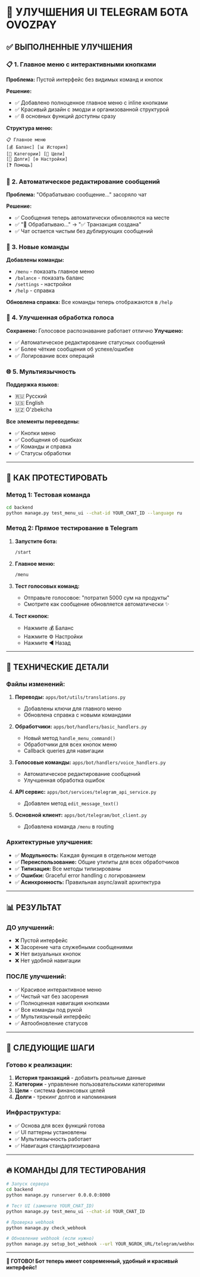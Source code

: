 # 🎯 УЛУЧШЕНИЯ UI TELEGRAM БОТА OVOZPAY

## ✅ **ВЫПОЛНЕННЫЕ УЛУЧШЕНИЯ**

### 📋 **1. Главное меню с интерактивными кнопками**

**Проблема:** Пустой интерфейс без видимых команд и кнопок

**Решение:**
- ✅ Добавлено полноценное главное меню с inline кнопками
- ✅ Красивый дизайн с эмодзи и организованной структурой  
- ✅ 8 основных функций доступны сразу

**Структура меню:**
```
📋 Главное меню
[💰 Баланс] [📊 История]
[📂 Категории] [🎯 Цели]  
[💸 Долги] [⚙️ Настройки]
[❓ Помощь]
```

### 🔄 **2. Автоматическое редактирование сообщений**

**Проблема:** "Обрабатываю сообщение..." засоряло чат

**Решение:**
- ✅ Сообщения теперь автоматически обновляются на месте
- ✅ "🎤 Обрабатываю..." → "✅ Транзакция создана"
- ✅ Чат остается чистым без дублирующих сообщений

### 📱 **3. Новые команды**

**Добавлены команды:**
- `/menu` - показать главное меню
- `/balance` - показать баланс  
- `/settings` - настройки
- `/help` - справка

**Обновлена справка:** Все команды теперь отображаются в `/help`

### 🎤 **4. Улучшенная обработка голоса**

**Сохранено:** Голосовое распознавание работает отлично
**Улучшено:**
- ✅ Автоматическое редактирование статусных сообщений
- ✅ Более чёткие сообщения об успехе/ошибке
- ✅ Логирование всех операций

### 🌐 **5. Мультиязычность**

**Поддержка языков:**
- 🇷🇺 Русский
- 🇺🇸 English  
- 🇺🇿 O'zbekcha

**Все элементы переведены:**
- ✅ Кнопки меню
- ✅ Сообщения об ошибках
- ✅ Команды и справка
- ✅ Статусы обработки

---

## 🚀 **КАК ПРОТЕСТИРОВАТЬ**

### **Метод 1: Тестовая команда**
```bash
cd backend
python manage.py test_menu_ui --chat-id YOUR_CHAT_ID --language ru
```

### **Метод 2: Прямое тестирование в Telegram**

1. **Запустите бота:**
   ```bash
   /start
   ```

2. **Главное меню:**
   ```bash
   /menu
   ```

3. **Тест голосовых команд:**
   - Отправьте голосовое: "потратил 5000 сум на продукты"
   - Смотрите как сообщение обновляется автоматически ✨

4. **Тест кнопок:**
   - Нажмите 💰 Баланс
   - Нажмите ⚙️ Настройки  
   - Нажмите ◀️ Назад

---

## 🔧 **ТЕХНИЧЕСКИЕ ДЕТАЛИ**

### **Файлы изменений:**

1. **Переводы:** `apps/bot/utils/translations.py`
   - Добавлены ключи для главного меню
   - Обновлена справка с новыми командами

2. **Обработчики:** `apps/bot/handlers/basic_handlers.py`
   - Новый метод `handle_menu_command()`
   - Обработчики для всех кнопок меню
   - Callback queries для навигации

3. **Голосовые команды:** `apps/bot/handlers/voice_handlers.py`
   - Автоматическое редактирование сообщений
   - Улучшенная обработка ошибок

4. **API сервис:** `apps/bot/services/telegram_api_service.py`
   - Добавлен метод `edit_message_text()`

5. **Основной клиент:** `apps/bot/telegram/bot_client.py`
   - Добавлена команда `/menu` в routing

### **Архитектурные улучшения:**

- ✅ **Модульность:** Каждая функция в отдельном методе
- ✅ **Переиспользование:** Общие утилиты для всех обработчиков  
- ✅ **Типизация:** Все методы типизированы
- ✅ **Ошибки:** Graceful error handling с логированием
- ✅ **Асинхронность:** Правильная async/await архитектура

---

## 📊 **РЕЗУЛЬТАТ**

### **ДО улучшений:**
- ❌ Пустой интерфейс
- ❌ Засорение чата служебными сообщениями
- ❌ Нет визуальных кнопок
- ❌ Нет удобной навигации

### **ПОСЛЕ улучшений:**
- ✅ Красивое интерактивное меню
- ✅ Чистый чат без засорения  
- ✅ Полноценная навигация кнопками
- ✅ Все команды под рукой
- ✅ Мультиязычный интерфейс
- ✅ Автообновление статусов

---

## 🎯 **СЛЕДУЮЩИЕ ШАГИ**

### **Готово к реализации:**
1. **История транзакций** - добавить реальные данные
2. **Категории** - управление пользовательскими категориями  
3. **Цели** - система финансовых целей
4. **Долги** - трекинг долгов и напоминания

### **Инфраструктура:**
- ✅ Основа для всех функций готова
- ✅ UI паттерны установлены
- ✅ Мультиязычность работает
- ✅ Навигация стандартизирована

---

## 🔥 **КОМАНДЫ ДЛЯ ТЕСТИРОВАНИЯ**

```bash
# Запуск сервера
cd backend
python manage.py runserver 0.0.0.0:8000

# Тест UI (замените YOUR_CHAT_ID)
python manage.py test_menu_ui --chat-id YOUR_CHAT_ID

# Проверка webhook
python manage.py check_webhook

# Обновление webhook (если нужно)
python manage.py setup_bot_webhook --url YOUR_NGROK_URL/telegram/webhook/
```

---

**🎉 ГОТОВО! Бот теперь имеет современный, удобный и красивый интерфейс!** 